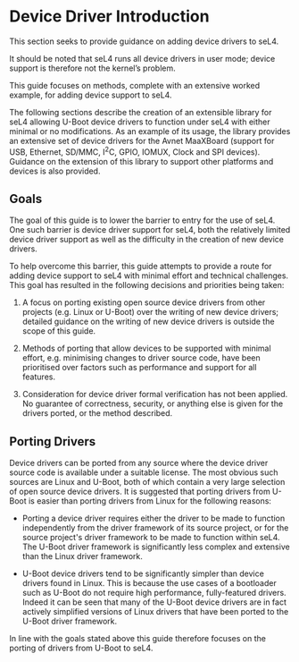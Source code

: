 # Device Driver Introduction

This section seeks to provide guidance on adding device drivers to seL4.

It should be noted that seL4 runs all device drivers in user mode; device support is therefore not the kernel’s problem.

This guide focuses on methods, complete with an extensive worked example, for adding device support to seL4.

The following sections describe the creation of an extensible library for seL4 allowing U-Boot device drivers to function under seL4 with either minimal or no modifications. As an example of its usage, the library provides an extensive set of device drivers for the Avnet MaaXBoard (support for USB, Ethernet, SD/MMC, I<sup>2</sup>C, GPIO, IOMUX, Clock and SPI devices). Guidance on the extension of this library to support other platforms and devices is also provided.

## Goals

The goal of this guide is to lower the barrier to entry for the use of seL4. One such barrier is device driver support for seL4, both the relatively limited device driver support as well as the difficulty in the creation of new device drivers.

To help overcome this barrier, this guide attempts to provide a route for adding device support to seL4 with minimal effort and technical challenges. This goal has resulted in the following decisions and priorities being taken:

1. A focus on porting existing open source device drivers from other projects (e.g. Linux or U-Boot) over the writing of new device drivers; detailed guidance on the writing of new device drivers is outside the scope of this guide.

2. Methods of porting that allow devices to be supported with minimal effort, e.g. minimising changes to driver source code, have been prioritised over factors such as performance and support for all features.

3. Consideration for device driver formal verification has not been applied. No guarantee of correctness, security, or anything else is given for the drivers ported, or the method described.

## Porting Drivers

Device drivers can be ported from any source where the device driver source code is available under a suitable license. The most obvious such sources are Linux and U-Boot, both of which contain a very large selection of open source device drivers. It is suggested that porting drivers from U-Boot is easier than porting drivers from Linux for the following reasons:

- Porting a device driver requires either the driver to be made to function independently from the driver framework of its source project, or for the source project's driver framework to be made to function within seL4. The U-Boot driver framework is significantly less complex and extensive than the Linux driver framework.

- U-Boot device drivers tend to be significantly simpler than device drivers found in Linux. This is because the use cases of a bootloader such as U-Boot do not require high performance, fully-featured drivers. Indeed it can be seen that many of the U-Boot device drivers are in fact actively simplified versions of Linux drivers that have been ported to the U-Boot driver framework.

In line with the goals stated above this guide therefore focuses on the porting of drivers from U-Boot to seL4.

